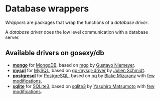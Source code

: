 # Database wrappers

*Wrappers* are packages that wrap the functions of a *database driver*.

A *database driver* does the low level communication with a database server.

## Available drivers on gosexy/db

* **[mongo](/db/wrappers/mongo)** for [MongoDB](http://mongodb.org), based on [mgo](http://labix.org/mgo) by [Gustavo Niemeyer](http://labyx.org).
* **[mysql](/db/wrappers/mysql)** for [MySQL](http://mysql.org), based on [go-mysql-driver](http://code.google.com/p/go-mysql-driver/) by [Julien Schmidt](http://www.julienschmidt.com/).
* **[postgresql](/db/wrappers/postgresql)** for [PostgreSQL](http://postgresql.org), based on [pq](https://github.com/bmizerany/pq) by [Blake Mizarany](http://blakemizerany.com/) with [few modifications](https://github.com/xiam/gopostgresql).
* **[sqlite](/db/wrappers/sqlite)** for [SQLite3](http://sqlite.org), based on [sqlite3](https://github.com/mattn/go-sqlite3) by [Yasuhiro Matsumoto](http://mattn.kaoriya.net/) with [few modifications](https://github.com/xiam/gosqlite3).

